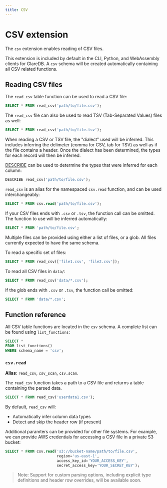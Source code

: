 ```yaml
---
title: CSV
---
```


# CSV extension

The `csv` extension enables reading of CSV files.

This extension is included by default in the CLI, Python, and WebAssembly
clients for GlareDB. A `csv` schema will be created automatically containing all
CSV related functions.

## Reading CSV files

The `read_csv` table function can be used to read a CSV file:

```sql
SELECT * FROM read_csv('path/to/file.csv');
```

The `read_csv` file can also be used to read TSV (Tab-Separated Values) files as
well:

```sql
SELECT * FROM read_csv('path/to/file.tsv');
```

When reading a CSV or TSV file, the "dialect" used will be inferred. This
includes inferring the delimeter (comma for CSV, tab for TSV) as well as if the
file contains a header. Once the dialect has been determined, the types for each
record will then be inferred.

[DESCRIBE](../reference/sql/commands/describe.md) can be used to determine the
types that were inferred for each column:

```sql
DESCRIBE read_csv('path/to/file.csv');
```

`read_csv` is an alias for the namespaced `csv.read` function, and can be used
interchangeably:

```sql
SELECT * FROM csv.read('path/to/file.csv');
```

If your CSV files ends with `.csv` or `.tsv`, the function call can be omitted.
The function to use will be inferred automatically:

```sql
SELECT * FROM 'path/to/file.csv';
```

Multiple files can be provided using either a list of files, or a glob. All
files currently expected to have the same schema.

To read a specific set of files:

```sql
SELECT * FROM read_csv(['file1.csv', 'file2.csv']);
```

To read all CSV files in `data/`:

```sql
SELECT * FROM read_csv('data/*.csv');
```

If the glob ends with `.csv` or `.tsv`, the function call be omitted:

```sql
SELECT * FROM 'data/*.csv';
```

## Function reference

All CSV table functions are located in the `csv` schema. A complete list can be
found using `list_functions`:

```sql
SELECT *
FROM list_functions()
WHERE schema_name = 'csv';
```

### `csv.read`

**Alias**: `read_csv`, `csv_scan`, `csv.scan`.

The `read_csv` function takes a path to a CSV file and returns a table
containing the parsed data.

```sql
SELECT * FROM read_csv('userdata1.csv');
```

By default, `read_csv` will:

- Automatically infer column data types
- Detect and skip the header row (if present)

Additional paramters can be provided for other file systems. For example, we can
provide AWS credentials for accessing a CSV file in a private S3 bucket:

```sql
SELECT * FROM csv.read('s3://bucket-name/path/to/file.csv',
                       region='us-east-1',
                       access_key_id='YOUR_ACCESS_KEY',
                       secret_access_key='YOUR_SECRET_KEY');
```

> Note: Support for custom parsing options, including explicit type definitions
> and header row overrides, will be available soon.
